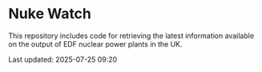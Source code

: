 # Nuke Watch

This repository includes code for retrieving the latest information available on the output of EDF nuclear power plants in the UK.

Last updated: 2025-07-25 09:20